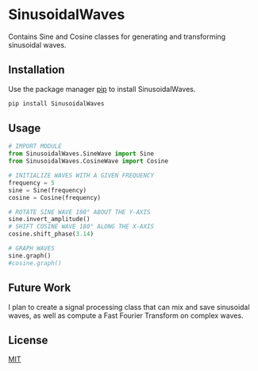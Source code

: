 # SinusoidalWaves
Contains Sine and Cosine classes for generating and transforming sinusoidal waves.

## Installation
Use the package manager [pip](https://pip.pypa.io/en/stable/) to install SinusoidalWaves.
```bash
pip install SinusoidalWaves
```

## Usage
```python
# IMPORT MODULE
from SinusoidalWaves.SineWave import Sine
from SinusoidalWaves.CosineWave import Cosine

# INITIALIZE WAVES WITH A GIVEN FREQUENCY
frequency = 5
sine = Sine(frequency)
cosine = Cosine(frequency)

# ROTATE SINE WAVE 180° ABOUT THE Y-AXIS
sine.invert_amplitude()
# SHIFT COSINE WAVE 180° ALONG THE X-AXIS
cosine.shift_phase(3.14)

# GRAPH WAVES
sine.graph()
#cosine.graph()
```

## Future Work
I plan to create a signal processing class that can mix and save sinusoidal waves, as well as compute a Fast Fourier Transform on complex waves.

## License
[MIT](https://choosealicense.com/licenses/mit/)